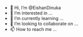 - 👋 Hi, I’m @EishanDinuka
- 👀 I’m interested in ...
- 🌱 I’m currently learning ...
- 💞️ I’m looking to collaborate on ...
- 📫 How to reach me ...

<!---
EishanDinuka/EishanDinuka is a ✨ special ✨ repository because its `README.md` (this file) appears on your GitHub profile.
You can click the Preview link to take a look at your changes.
--->
